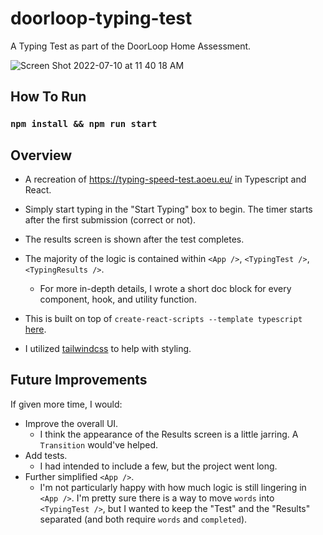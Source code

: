 # doorloop-typing-test

A Typing Test as part of the DoorLoop Home Assessment.

![Screen Shot 2022-07-10 at 11 40 18 AM](https://user-images.githubusercontent.com/1699544/178153776-e7137317-ced0-4b4f-9e1d-4b9d27782df6.png)


## How To Run

### `npm install && npm run start`

## Overview

- A recreation of https://typing-speed-test.aoeu.eu/ in Typescript and React.

- Simply start typing in the "Start Typing" box to begin. The timer starts after the first submission (correct or not).

- The results screen is shown after the test completes.

- The majority of the logic is contained within `<App />`, `<TypingTest />`, `<TypingResults />`.

  - For more in-depth details, I wrote a short doc block for every component, hook, and utility function.

- This is built on top of `create-react-scripts --template typescript` [here](https://create-react-app.dev/docs/adding-typescript/).

- I utilized [tailwindcss](https://tailwindcss.com/) to help with styling.

## Future Improvements

If given more time, I would:

- Improve the overall UI.
  - I think the appearance of the Results screen is a little jarring. A `Transition` would've helped.
- Add tests.
  - I had intended to include a few, but the project went long.
- Further simplified `<App />`.
  - I'm not particularly happy with how much logic is still lingering in `<App />`. I'm pretty sure there is a way to move `words` into `<TypingTest />`, but I wanted to keep the "Test" and the "Results" separated (and both require `words` and `completed`).

